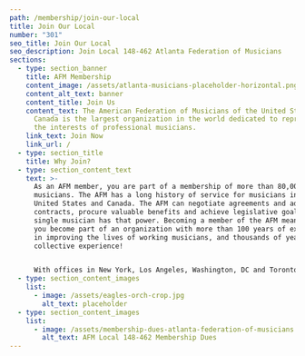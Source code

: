 ```yaml
---
path: /membership/join-our-local
title: Join Our Local
number: "301"
seo_title: Join Our Local
seo_description: Join Local 148-462 Atlanta Federation of Musicians
sections:
  - type: section_banner
    title: AFM Membership
    content_image: /assets/atlanta-musicians-placeholder-horizontal.png
    content_alt_text: banner
    content_title: Join Us
    content_text: The American Federation of Musicians of the United States and
      Canada is the largest organization in the world dedicated to representing
      the interests of professional musicians.
    link_text: Join Now
    link_url: /
  - type: section_title
    title: Why Join?
  - type: section_content_text
    text: >-
      As an AFM member, you are part of a membership of more than 80,000
      musicians. The AFM has a long history of service for musicians in the
      United States and Canada. The AFM can negotiate agreements and administer
      contracts, procure valuable benefits and achieve legislative goals. No
      single musician has that power. Becoming a member of the AFM means that
      you become part of an organization with more than 100 years of experience
      in improving the lives of working musicians, and thousands of years of
      collective experience!


      With offices in New York, Los Angeles, Washington, DC and Toronto, in addition to a network of more than 240 local unions in small and large cities throughout the United States and Canada, the AFM is everywhere you are. We have negotiated high-quality consumer benefits and services for you and your family, and have a professional staff to assist you with your professional needs.
  - type: section_content_images
    list:
      - image: /assets/eagles-orch-crop.jpg
        alt_text: placeholder
  - type: section_content_images
    list:
      - image: /assets/membership-dues-atlanta-federation-of-musicians.jpg
        alt_text: AFM Local 148-462 Membership Dues
---
```


